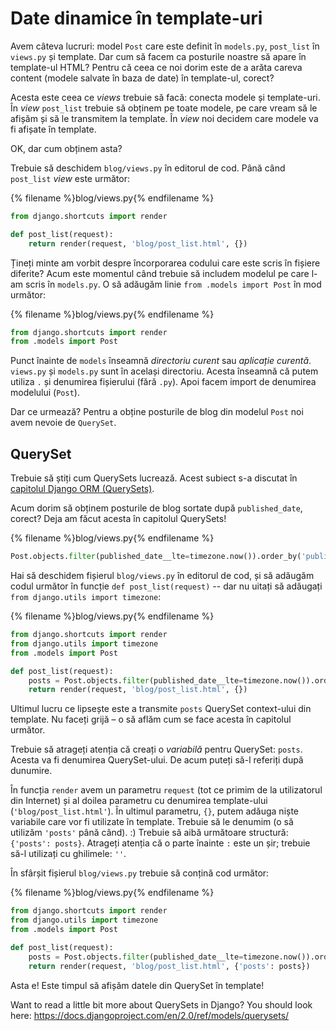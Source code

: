 # Date dinamice în template-uri

Avem câteva lucruri: model `Post` care este definit în `models.py`, `post_list` în `views.py` și template. Dar cum să facem ca posturile noastre să apare în template-ul HTML? Pentru că ceea ce noi dorim este de a arăta careva content (modele salvate în baza de date) în template-ul, corect?

Acesta este ceea ce *views* trebuie să facă: conecta modele și template-uri. În *view* `post_list` trebuie să obținem pe toate modele, pe care vream să le afișăm și să le transmitem la template. În *view* noi decidem care modele va fi afișate în template.

OK, dar cum obținem asta?

Trebuie să deschidem `blog/views.py` în editorul de cod. Până când `post_list` *view* este următor:

{% filename %}blog/views.py{% endfilename %}

```python
from django.shortcuts import render

def post_list(request):
    return render(request, 'blog/post_list.html', {})
```

Țineți minte am vorbit despre încorporarea codului care este scris în fișiere diferite? Acum este momentul când trebuie să includem modelul pe care l-am scris în `models.py`. O să adăugăm linie `from .models import Post` în mod următor:

{% filename %}blog/views.py{% endfilename %}

```python
from django.shortcuts import render
from .models import Post
```

Punct înainte de `models` înseamnă *directoriu curent* sau *aplicație curentă*. `views.py` și `models.py` sunt în același directoriu. Acesta înseamnă că putem utiliza `.` și denumirea fișierului (fără `.py`). Apoi facem import de denumirea modelului (`Post`).

Dar ce urmează? Pentru a obține posturile de blog din modelul `Post` noi avem nevoie de `QuerySet`.

## QuerySet

Trebuie să știți cum QuerySets lucrează. Acest subiect s-a discutat în [capitolul Django ORM (QuerySets)](../django_orm/README.md).

Acum dorim să obținem posturile de blog sortate după `published_date`, corect? Deja am făcut acesta în capitolul QuerySets!

{% filename %}blog/views.py{% endfilename %}

```python
Post.objects.filter(published_date__lte=timezone.now()).order_by('published_date')
```

Hai să deschidem fișierul `blog/views.py` în editorul de cod, și să adăugăm codul următor în funcție `def post_list(request)` -- dar nu uitați să adăugați `from django.utils import timezone`:

{% filename %}blog/views.py{% endfilename %}

```python
from django.shortcuts import render
from django.utils import timezone
from .models import Post

def post_list(request):
    posts = Post.objects.filter(published_date__lte=timezone.now()).order_by('published_date')
    return render(request, 'blog/post_list.html', {})
```

Ultimul lucru ce lipsește este a transmite `posts` QuerySet context-ului din template. Nu faceți grijă – o să aflăm cum se face acesta în capitolul următor.

Trebuie să atrageți atenția că creați o *variabilă* pentru QuerySet: `posts`. Acesta va fi denumirea QuerySet-ului. De acum puteți să-l referiți după dunumire.

În funcția `render` avem un parametru `request` (tot ce primim de la utilizatorul din Internet) și al doilea parametru cu denumirea template-ului (`'blog/post_list.html'`). În ultimul parametru, `{}`, putem adăuga niște variabile care vor fi utilizate în template. Trebuie să le denumim (o să utilizăm `'posts'` până când). :) Trebuie să aibă următoare structură: `{'posts': posts}`. Atrageți atenția că o parte înainte `:` este un șir; trebuie să-l utilizați cu ghilimele: `''`.

În sfârșit fișierul `blog/views.py` trebuie să conțină cod următor:

{% filename %}blog/views.py{% endfilename %}

```python
from django.shortcuts import render
from django.utils import timezone
from .models import Post

def post_list(request):
    posts = Post.objects.filter(published_date__lte=timezone.now()).order_by('published_date')
    return render(request, 'blog/post_list.html', {'posts': posts})
```

Asta e! Este timpul să afișăm datele din QuerySet în template!

Want to read a little bit more about QuerySets in Django? You should look here: https://docs.djangoproject.com/en/2.0/ref/models/querysets/